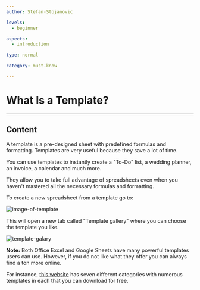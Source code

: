 ```yaml
---
author: Stefan-Stojanovic

levels:
  - beginner

aspects:
  - introduction

type: normal

category: must-know

---
```


# What Is a Template?

---
## Content

A template is a pre-designed sheet with predefined formulas and formatting. Templates are very useful because they save a lot of time. 

You can use templates to instantly create a "To-Do" list, a wedding planner, an invoice, a calendar and much more.

They allow you to take full advantage of spreadsheets even when you haven't mastered all the necessary formulas and formatting.

To create a new spreadsheet from a template go to:

![image-of-template](https://img.enkipro.com/4ba213e1c2b57816cdbb9d35fdb6cf7e.png)

This will open a new tab called "Template gallery" where you can choose the template you like.

![template-galary](https://img.enkipro.com/15aab5ac55e4b78b6cc8ff1fe0f533e2.png)

**Note:** Both Office Excel and Google Sheets have many powerful templates users can use. However, if you do not like what they offer you can always find a ton more online.

For instance, [this website](https://www.goskills.com/Excel/Articles/Free-Excel-templates) has seven different categories with numerous templates in each that you can download for free.